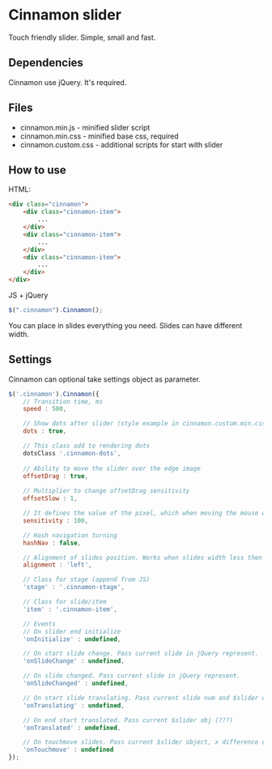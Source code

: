 # Cinnamon slider
Touch friendly slider. Simple, small and fast.

## Dependencies
Cinnamon use jQuery. It's required.

## Files
- cinnamon.min.js - minified slider script 
- cinnamon.min.css - minified base css, required
- cinnamon.custom.css - additional scripts for start with slider

## How to use

HTML:
```html
<div class="cinnamon">
	<div class="cinnamon-item">
		...
	</div>
	<div class="cinnamon-item">
		...
	</div>
	<div class="cinnamon-item">
		...
	</div>
</div>

```

JS + jQuery

```javascript
$(".cinnamon").Cinnamon();

```

You can place in slides everything you need. Slides can have different width.

## Settings
Cinnamon can optional take settings object as parameter.

```javascript
$('.cinnamon').Cinnamon({
	// Transition time, ms
	speed : 500,

	// Show dots after slider (style example in cinnamon.custom.min.css)
	dots : true,

	// This class add to rendering dots
	dotsClass '.cinnamon-dots',
	
	// Ability to move the slider over the edge image
	offsetDrag : true,
	
	// Multiplier to change offsetDrag sensitivity
	offsetSlow : 1,

	// It defines the value of the pixel, which when moving the mouse will trigger the slide switch.
	sensitivity : 100,

	// Hash navigation turning
	hashNav : false,

	// Alignment of slides position. Works when slides width less then container width.
	alignment : 'left',

	// Class for stage (append from JS)
	'stage' : '.cinnamon-stage',

	// Class for slide/item
	'item' : '.cinnamon-item',

	// Events
	// On slider end initialize
	'onInitialize' : undefined,

	// On start slide change. Pass current slide in jQuery represent. 
	'onSlideChange' : undefined,

	// On slide changed. Pass current slide in jQuery represent.
	'onSlideChanged' : undefined,

	// On start slide translating. Pass current slide num and $slider obj (???)
	'onTranslating' : undefined,

	// On end start translated. Pass current $slider obj (???)
	'onTranslated' : undefined,

	// On touchmove slides. Pass current $slider object, x difference of mousemove, y difference of mousemove 
	'onTouchmove' : undefined
});
```
